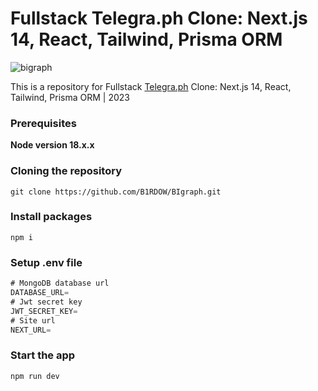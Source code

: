 # Fullstack Telegra.ph Clone: Next.js 14, React, Tailwind, Prisma ORM
![bigraph](https://github.com/B1RDOW/BIgraph/assets/61405779/e29c4c8f-1c01-4899-989a-f2106d830a67)


This is a repository for Fullstack [Telegra.ph](https://telegra.ph) Clone: Next.js 14, React, Tailwind, Prisma ORM | 2023

### Prerequisites

**Node version 18.x.x**

### Cloning the repository

```shell
git clone https://github.com/B1RDOW/BIgraph.git
```

### Install packages

```shell
npm i
```

### Setup .env file

```js
# MongoDB database url
DATABASE_URL=
# Jwt secret key 
JWT_SECRET_KEY=
# Site url
NEXT_URL=
```

### Start the app

```shell
npm run dev
```
